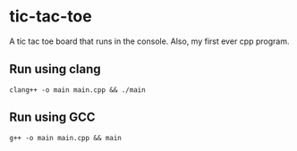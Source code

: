 # tic-tac-toe
A tic tac toe board that runs in the console. Also, my first ever cpp program.

## Run using clang
```
clang++ -o main main.cpp && ./main
```

## Run using GCC
```
g++ -o main main.cpp && main
```
